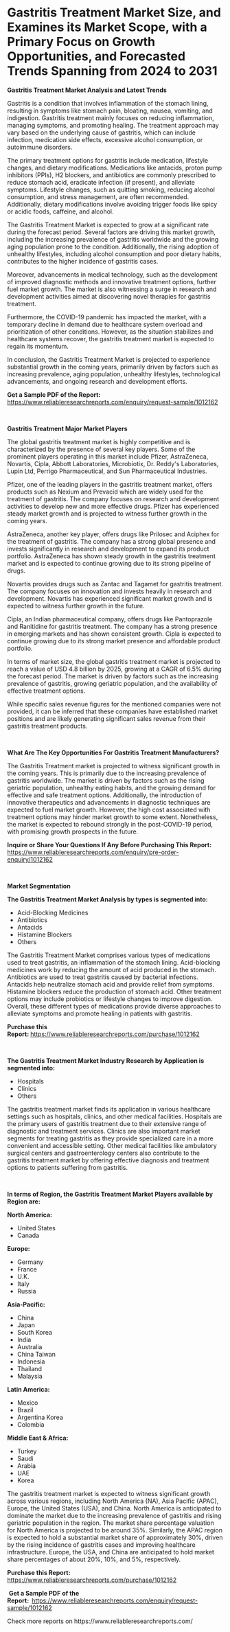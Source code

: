 <p><h1>Gastritis Treatment Market Size, and Examines its Market Scope, with a Primary Focus on Growth Opportunities, and Forecasted Trends Spanning from 2024 to 2031</h1></p><p><strong>Gastritis Treatment Market Analysis and Latest Trends</strong></p>
<p><p>Gastritis is a condition that involves inflammation of the stomach lining, resulting in symptoms like stomach pain, bloating, nausea, vomiting, and indigestion. Gastritis treatment mainly focuses on reducing inflammation, managing symptoms, and promoting healing. The treatment approach may vary based on the underlying cause of gastritis, which can include infection, medication side effects, excessive alcohol consumption, or autoimmune disorders.</p><p>The primary treatment options for gastritis include medication, lifestyle changes, and dietary modifications. Medications like antacids, proton pump inhibitors (PPIs), H2 blockers, and antibiotics are commonly prescribed to reduce stomach acid, eradicate infection (if present), and alleviate symptoms. Lifestyle changes, such as quitting smoking, reducing alcohol consumption, and stress management, are often recommended. Additionally, dietary modifications involve avoiding trigger foods like spicy or acidic foods, caffeine, and alcohol.</p><p>The Gastritis Treatment Market is expected to grow at a significant rate during the forecast period. Several factors are driving this market growth, including the increasing prevalence of gastritis worldwide and the growing aging population prone to the condition. Additionally, the rising adoption of unhealthy lifestyles, including alcohol consumption and poor dietary habits, contributes to the higher incidence of gastritis cases.</p><p>Moreover, advancements in medical technology, such as the development of improved diagnostic methods and innovative treatment options, further fuel market growth. The market is also witnessing a surge in research and development activities aimed at discovering novel therapies for gastritis treatment.</p><p>Furthermore, the COVID-19 pandemic has impacted the market, with a temporary decline in demand due to healthcare system overload and prioritization of other conditions. However, as the situation stabilizes and healthcare systems recover, the gastritis treatment market is expected to regain its momentum.</p><p>In conclusion, the Gastritis Treatment Market is projected to experience substantial growth in the coming years, primarily driven by factors such as increasing prevalence, aging population, unhealthy lifestyles, technological advancements, and ongoing research and development efforts.</p></p>
<p><strong>Get a Sample PDF of the Report:&nbsp;</strong> <a href="https://www.reliableresearchreports.com/enquiry/request-sample/1012162">https://www.reliableresearchreports.com/enquiry/request-sample/1012162</a></p>
<p>&nbsp;</p>
<p><strong>Gastritis Treatment Major Market Players</strong></p>
<p><p>The global gastritis treatment market is highly competitive and is characterized by the presence of several key players. Some of the prominent players operating in this market include Pfizer, AstraZeneca, Novartis, Cipla, Abbott Laboratories, Microbiotix, Dr. Reddy's Laboratories, Lupin Ltd, Perrigo Pharmaceutical, and Sun Pharmaceutical Industries.</p><p>Pfizer, one of the leading players in the gastritis treatment market, offers products such as Nexium and Prevacid which are widely used for the treatment of gastritis. The company focuses on research and development activities to develop new and more effective drugs. Pfizer has experienced steady market growth and is projected to witness further growth in the coming years.</p><p>AstraZeneca, another key player, offers drugs like Prilosec and Aciphex for the treatment of gastritis. The company has a strong global presence and invests significantly in research and development to expand its product portfolio. AstraZeneca has shown steady growth in the gastritis treatment market and is expected to continue growing due to its strong pipeline of drugs.</p><p>Novartis provides drugs such as Zantac and Tagamet for gastritis treatment. The company focuses on innovation and invests heavily in research and development. Novartis has experienced significant market growth and is expected to witness further growth in the future.</p><p>Cipla, an Indian pharmaceutical company, offers drugs like Pantoprazole and Ranitidine for gastritis treatment. The company has a strong presence in emerging markets and has shown consistent growth. Cipla is expected to continue growing due to its strong market presence and affordable product portfolio.</p><p>In terms of market size, the global gastritis treatment market is projected to reach a value of USD 4.8 billion by 2025, growing at a CAGR of 6.5% during the forecast period. The market is driven by factors such as the increasing prevalence of gastritis, growing geriatric population, and the availability of effective treatment options.</p><p>While specific sales revenue figures for the mentioned companies were not provided, it can be inferred that these companies have established market positions and are likely generating significant sales revenue from their gastritis treatment products.</p></p>
<p>&nbsp;</p>
<p><strong>What Are The Key Opportunities For Gastritis Treatment Manufacturers?</strong></p>
<p><p>The Gastritis Treatment market is projected to witness significant growth in the coming years. This is primarily due to the increasing prevalence of gastritis worldwide. The market is driven by factors such as the rising geriatric population, unhealthy eating habits, and the growing demand for effective and safe treatment options. Additionally, the introduction of innovative therapeutics and advancements in diagnostic techniques are expected to fuel market growth. However, the high cost associated with treatment options may hinder market growth to some extent. Nonetheless, the market is expected to rebound strongly in the post-COVID-19 period, with promising growth prospects in the future.</p></p>
<p><strong>Inquire or Share Your Questions If Any Before Purchasing This Report:</strong> <a href="https://www.reliableresearchreports.com/enquiry/pre-order-enquiry/1012162">https://www.reliableresearchreports.com/enquiry/pre-order-enquiry/1012162</a></p>
<p>&nbsp;</p>
<p><strong>Market Segmentation</strong></p>
<p><strong>The Gastritis Treatment Market Analysis by types is segmented into:</strong></p>
<p><ul><li>Acid-Blocking Medicines</li><li>Antibiotics</li><li>Antacids</li><li>Histamine Blockers</li><li>Others</li></ul></p>
<p><p>The Gastritis Treatment Market comprises various types of medications used to treat gastritis, an inflammation of the stomach lining. Acid-blocking medicines work by reducing the amount of acid produced in the stomach. Antibiotics are used to treat gastritis caused by bacterial infections. Antacids help neutralize stomach acid and provide relief from symptoms. Histamine blockers reduce the production of stomach acid. Other treatment options may include probiotics or lifestyle changes to improve digestion. Overall, these different types of medications provide diverse approaches to alleviate symptoms and promote healing in patients with gastritis.</p></p>
<p><strong>Purchase this Report:&nbsp;</strong><a href="https://www.reliableresearchreports.com/purchase/1012162">https://www.reliableresearchreports.com/purchase/1012162</a></p>
<p>&nbsp;</p>
<p><strong>The Gastritis Treatment Market Industry Research by Application is segmented into:</strong></p>
<p><ul><li>Hospitals</li><li>Clinics</li><li>Others</li></ul></p>
<p><p>The gastritis treatment market finds its application in various healthcare settings such as hospitals, clinics, and other medical facilities. Hospitals are the primary users of gastritis treatment due to their extensive range of diagnostic and treatment services. Clinics are also important market segments for treating gastritis as they provide specialized care in a more convenient and accessible setting. Other medical facilities like ambulatory surgical centers and gastroenterology centers also contribute to the gastritis treatment market by offering effective diagnosis and treatment options to patients suffering from gastritis.</p></p>
<p>&nbsp;</p>
<p><strong>In terms of Region, the Gastritis Treatment Market Players available by Region are:</strong></p>
<p>
    <p> <strong> North America: </strong>
        <ul>
            <li>United States</li>
            <li>Canada</li>
        </ul>
        </p> 
    <p> <strong> Europe: </strong>
        <ul>
            <li>Germany</li>
            <li>France</li>
            <li>U.K.</li>
            <li>Italy</li>
            <li>Russia</li>
        </ul>
        </p> 
    <p> <strong> Asia-Pacific: </strong>
        <ul>
            <li>China</li>
            <li>Japan</li>
            <li>South Korea</li>
            <li>India</li>
            <li>Australia</li>
            <li>China Taiwan</li>
            <li>Indonesia</li>
            <li>Thailand</li>
            <li>Malaysia</li>
        </ul>
        </p> 
    <p> <strong> Latin America: </strong>
        <ul>
            <li>Mexico</li>
            <li>Brazil</li>
            <li>Argentina Korea</li>
            <li>Colombia</li>
        </ul>
        </p> 
    <p> <strong> Middle East & Africa: </strong>
        <ul>
            <li>Turkey</li>
            <li>Saudi</li>
            <li>Arabia</li>
            <li>UAE</li>
            <li>Korea</li>
        </ul>
    </p>
    </p>
<p><p>The gastritis treatment market is expected to witness significant growth across various regions, including North America (NA), Asia Pacific (APAC), Europe, the United States (USA), and China. North America is anticipated to dominate the market due to the increasing prevalence of gastritis and rising geriatric population in the region. The market share percentage valuation for North America is projected to be around 35%. Similarly, the APAC region is expected to hold a substantial market share of approximately 30%, driven by the rising incidence of gastritis cases and improving healthcare infrastructure. Europe, the USA, and China are anticipated to hold market share percentages of about 20%, 10%, and 5%, respectively.</p></p>
<p><strong>Purchase this Report: </strong><a href="https://www.reliableresearchreports.com/purchase/1012162">https://www.reliableresearchreports.com/purchase/1012162</a></p>
<p>&nbsp;<strong>Get a Sample PDF of the Report:&nbsp;&nbsp;</strong><a href="https://www.reliableresearchreports.com/enquiry/request-sample/1012162">https://www.reliableresearchreports.com/enquiry/request-sample/1012162</a></p>
<p><strong></strong></p>
<p>Check more reports on https://www.reliableresearchreports.com/</p>